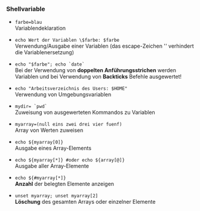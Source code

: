 ### Shellvariable

* `farbe=blau`  
  Variablendeklaration

* `echo Wert der Variablen \$farbe: $farbe`  
  Verwendung/Ausgabe einer Variablen \(das escape-Zeichen '\' verhindert die Variablenersetzung\)

* <code>echo "$farbe"; echo &#96;date&#96;</code>  
  Bei der Verwendung von **doppelten Anführungsstrichen** werden Variablen und bei Verwendung von **Backticks** Befehle ausgewertet!

* `echo "Arbeitsverzeichnis des Users: $HOME"`  
  Verwendung von Umgebungsvariablen

* <code>mydir= &#96;pwd&#96;</code>  
  Zuweisung von ausgewerteten Kommandos zu Variablen
  
* `myarray=(null eins zwei drei vier fuenf)`  
  Array von Werten zuweisen

* `echo ${myarray[0]}`  
  Ausgabe eines Array-Elements

* `echo ${myarray[*]} #oder echo ${array[@]}`  
  Ausgabe aller Array-Elemente

* `echo ${#myarray[*]}`  
  **Anzahl** der belegten Elemente anzeigen
  
* `unset myarray; unset myarray[2]`  
  **Löschung** des gesamten Arrays oder einzelner Elemente






